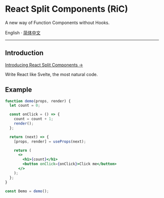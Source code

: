 # React Split Components (RiC)

A new way of Function Components without Hooks.

English · [简体中文](./README.zh-CN.md)

---

## Introduction

[Introducing React Split Components →](./INTRODUCTION.md)

Write React like Svelte, the most natural code.

## Example

```jsx
function demo(props, render) {
  let count = 0;

  const onClick = () => {
    count = count + 1;
    render();
  };

  return (next) => {
    [props, render] = useProps(next);

    return (
      <>
        <h1>{count}</h1>
        <button onClick={onClick}>Click me</button>
      </>
    );
  };
}

const Demo = demo();
```
